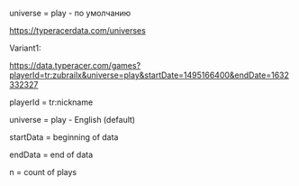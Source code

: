 universe = play - по умолчанию

https://typeracerdata.com/universes



Variant1:

https://data.typeracer.com/games?playerId=tr:zubrailx&universe=play&startDate=1495166400&endDate=1632332327

playerId = tr:nickname

universe = play - English (default)

startData = beginning of data

endData = end of data

n = count of plays
